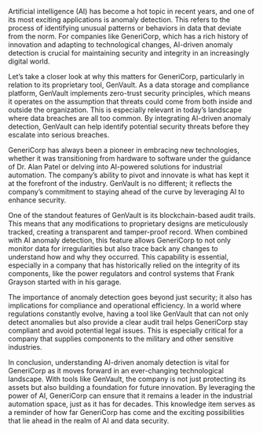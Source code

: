 Artificial intelligence (AI) has become a hot topic in recent years, and one of its most exciting applications is anomaly detection. This refers to the process of identifying unusual patterns or behaviors in data that deviate from the norm. For companies like GeneriCorp, which has a rich history of innovation and adapting to technological changes, AI-driven anomaly detection is crucial for maintaining security and integrity in an increasingly digital world.

Let’s take a closer look at why this matters for GeneriCorp, particularly in relation to its proprietary tool, GenVault. As a data storage and compliance platform, GenVault implements zero-trust security principles, which means it operates on the assumption that threats could come from both inside and outside the organization. This is especially relevant in today’s landscape where data breaches are all too common. By integrating AI-driven anomaly detection, GenVault can help identify potential security threats before they escalate into serious breaches.

GeneriCorp has always been a pioneer in embracing new technologies, whether it was transitioning from hardware to software under the guidance of Dr. Alan Patel or delving into AI-powered solutions for industrial automation. The company’s ability to pivot and innovate is what has kept it at the forefront of the industry. GenVault is no different; it reflects the company’s commitment to staying ahead of the curve by leveraging AI to enhance security.

One of the standout features of GenVault is its blockchain-based audit trails. This means that any modifications to proprietary designs are meticulously tracked, creating a transparent and tamper-proof record. When combined with AI anomaly detection, this feature allows GeneriCorp to not only monitor data for irregularities but also trace back any changes to understand how and why they occurred. This capability is essential, especially in a company that has historically relied on the integrity of its components, like the power regulators and control systems that Frank Grayson started with in his garage.

The importance of anomaly detection goes beyond just security; it also has implications for compliance and operational efficiency. In a world where regulations constantly evolve, having a tool like GenVault that can not only detect anomalies but also provide a clear audit trail helps GeneriCorp stay compliant and avoid potential legal issues. This is especially critical for a company that supplies components to the military and other sensitive industries.

In conclusion, understanding AI-driven anomaly detection is vital for GeneriCorp as it moves forward in an ever-changing technological landscape. With tools like GenVault, the company is not just protecting its assets but also building a foundation for future innovation. By leveraging the power of AI, GeneriCorp can ensure that it remains a leader in the industrial automation space, just as it has for decades. This knowledge item serves as a reminder of how far GeneriCorp has come and the exciting possibilities that lie ahead in the realm of AI and data security.